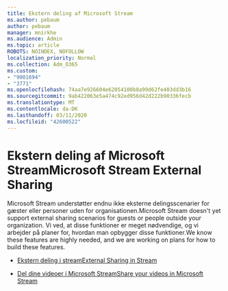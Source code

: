 ```yaml
---
title: Ekstern deling af Microsoft Stream
ms.author: pebaum
author: pebaum
manager: mnirkhe
ms.audience: Admin
ms.topic: article
ROBOTS: NOINDEX, NOFOLLOW
localization_priority: Normal
ms.collection: Adm_O365
ms.custom:
- "9001694"
- "3771"
ms.openlocfilehash: 74aa7e926604e62054100b8a99d62fe403dd3b16
ms.sourcegitcommit: 9ab422063e5a474c92ed956d42d222b90336fecb
ms.translationtype: MT
ms.contentlocale: da-DK
ms.lasthandoff: 03/11/2020
ms.locfileid: "42600522"
---
```

# <a name="microsoft-stream-external-sharing"></a><span data-ttu-id="74e73-102">Ekstern deling af Microsoft Stream</span><span class="sxs-lookup"><span data-stu-id="74e73-102">Microsoft Stream External Sharing</span></span>

<span data-ttu-id="74e73-103">Microsoft Stream understøtter endnu ikke eksterne delingsscenarier for gæster eller personer uden for organisationen.</span><span class="sxs-lookup"><span data-stu-id="74e73-103">Microsoft Stream doesn't yet support external sharing scenarios for guests or people outside your organization.</span></span> <span data-ttu-id="74e73-104">Vi ved, at disse funktioner er meget nødvendige, og vi arbejder på planer for, hvordan man opbygger disse funktioner.</span><span class="sxs-lookup"><span data-stu-id="74e73-104">We know these features are highly needed, and we are working on plans for how to build these features.</span></span>

- [<span data-ttu-id="74e73-105">Ekstern deling i stream</span><span class="sxs-lookup"><span data-stu-id="74e73-105">External Sharing in Stream</span></span>](https://docs.microsoft.com/stream/portal-share-video#external-sharing)

- [<span data-ttu-id="74e73-106">Del dine videoer i Microsoft Stream</span><span class="sxs-lookup"><span data-stu-id="74e73-106">Share your videos in Microsoft Stream</span></span>](https://docs.microsoft.com/stream/portal-share-video)
